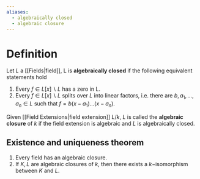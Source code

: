 ```yaml
---
aliases:
  - algebraically closed
  - algebraic closure
---
```

# Definition

Let $L$ a [[Fields|field]], L is **algebraically closed** if the following equivalent statements hold
1. Every $f \in L[x]\backslash L$ has a zero in L.
2. Every $f \in L[x]\backslash L$ splits over $L$ into linear factors, i.e. there are $b, a_1, \dots, a_n \in L$ such that $f = b(x-a_1)\dots (x-a_n)$.

Given [[Field Extensions|field extension]] $L/k$, $L$ is called the **algebraic closure** of $k$ if the field extension is algebraic and $L$ is algebraically closed.

## Existence and uniqueness theorem

1. Every field has an algebraic closure.
2. If $K, L$ are algebraic closures of $k$, then there exists a $k-$isomorphism between $K$ and $L$.